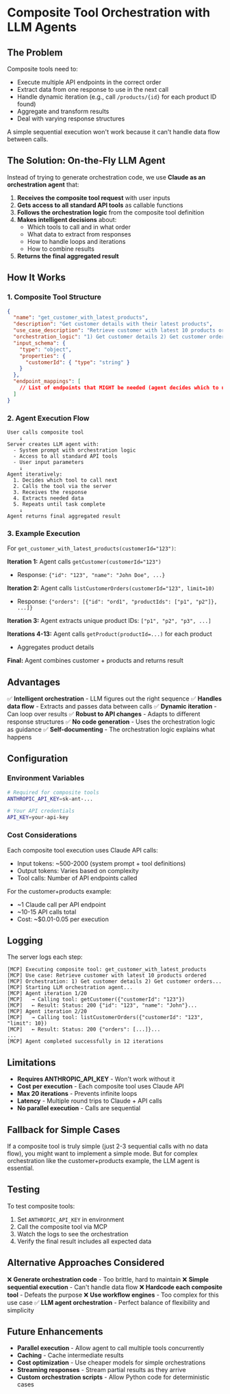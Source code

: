 # Composite Tool Orchestration with LLM Agents

## The Problem

Composite tools need to:
- Execute multiple API endpoints in the correct order
- Extract data from one response to use in the next call
- Handle dynamic iteration (e.g., call `/products/{id}` for each product ID found)
- Aggregate and transform results
- Deal with varying response structures

A simple sequential execution won't work because it can't handle data flow between calls.

## The Solution: On-the-Fly LLM Agent

Instead of trying to generate orchestration code, we use **Claude as an orchestration agent** that:

1. **Receives the composite tool request** with user inputs
2. **Gets access to all standard API tools** as callable functions
3. **Follows the orchestration logic** from the composite tool definition
4. **Makes intelligent decisions** about:
   - Which tools to call and in what order
   - What data to extract from responses
   - How to handle loops and iterations
   - How to combine results
5. **Returns the final aggregated result**

## How It Works

### 1. Composite Tool Structure

```json
{
  "name": "get_customer_with_latest_products",
  "description": "Get customer details with their latest products",
  "use_case_description": "Retrieve customer with latest 10 products ordered",
  "orchestration_logic": "1) Get customer details 2) Get customer orders 3) Extract product IDs 4) Get product details 5) Combine results",
  "input_schema": {
    "type": "object",
    "properties": {
      "customerId": { "type": "string" }
    }
  },
  "endpoint_mappings": [
    // List of endpoints that MIGHT be needed (agent decides which to use)
  ]
}
```

### 2. Agent Execution Flow

```
User calls composite tool
    ↓
Server creates LLM agent with:
  - System prompt with orchestration logic
  - Access to all standard API tools
  - User input parameters
    ↓
Agent iteratively:
  1. Decides which tool to call next
  2. Calls the tool via the server
  3. Receives the response
  4. Extracts needed data
  5. Repeats until task complete
    ↓
Agent returns final aggregated result
```

### 3. Example Execution

For `get_customer_with_latest_products(customerId="123")`:

**Iteration 1:** Agent calls `getCustomer(customerId="123")`
- Response: `{"id": "123", "name": "John Doe", ...}`

**Iteration 2:** Agent calls `listCustomerOrders(customerId="123", limit=10)`
- Response: `{"orders": [{"id": "ord1", "productIds": ["p1", "p2"]}, ...]}`

**Iteration 3:** Agent extracts unique product IDs: `["p1", "p2", "p3", ...]`

**Iterations 4-13:** Agent calls `getProduct(productId=...)` for each product
- Aggregates product details

**Final:** Agent combines customer + products and returns result

## Advantages

✅ **Intelligent orchestration** - LLM figures out the right sequence
✅ **Handles data flow** - Extracts and passes data between calls
✅ **Dynamic iteration** - Can loop over results
✅ **Robust to API changes** - Adapts to different response structures
✅ **No code generation** - Uses the orchestration logic as guidance
✅ **Self-documenting** - The orchestration logic explains what happens

## Configuration

### Environment Variables

```bash
# Required for composite tools
ANTHROPIC_API_KEY=sk-ant-...

# Your API credentials
API_KEY=your-api-key
```

### Cost Considerations

Each composite tool execution uses Claude API calls:
- Input tokens: ~500-2000 (system prompt + tool definitions)
- Output tokens: Varies based on complexity
- Tool calls: Number of API endpoints called

For the customer+products example:
- ~1 Claude call per API endpoint
- ~10-15 API calls total
- Cost: ~$0.01-0.05 per execution

## Logging

The server logs each step:

```
[MCP] Executing composite tool: get_customer_with_latest_products
[MCP] Use case: Retrieve customer with latest 10 products ordered
[MCP] Orchestration: 1) Get customer details 2) Get customer orders...
[MCP] Starting LLM orchestration agent...
[MCP] Agent iteration 1/20
[MCP]   → Calling tool: getCustomer({"customerId": "123"})
[MCP]   ← Result: Status: 200 {"id": "123", "name": "John"}...
[MCP] Agent iteration 2/20
[MCP]   → Calling tool: listCustomerOrders({"customerId": "123", "limit": 10})
[MCP]   ← Result: Status: 200 {"orders": [...]}...
...
[MCP] Agent completed successfully in 12 iterations
```

## Limitations

- **Requires ANTHROPIC_API_KEY** - Won't work without it
- **Cost per execution** - Each composite tool uses Claude API
- **Max 20 iterations** - Prevents infinite loops
- **Latency** - Multiple round trips to Claude + API calls
- **No parallel execution** - Calls are sequential

## Fallback for Simple Cases

If a composite tool is truly simple (just 2-3 sequential calls with no data flow), you might want to implement a simple mode. But for complex orchestration like the customer+products example, the LLM agent is essential.

## Testing

To test composite tools:

1. Set `ANTHROPIC_API_KEY` in environment
2. Call the composite tool via MCP
3. Watch the logs to see the orchestration
4. Verify the final result includes all expected data

## Alternative Approaches Considered

❌ **Generate orchestration code** - Too brittle, hard to maintain
❌ **Simple sequential execution** - Can't handle data flow
❌ **Hardcode each composite tool** - Defeats the purpose
❌ **Use workflow engines** - Too complex for this use case
✅ **LLM agent orchestration** - Perfect balance of flexibility and simplicity

## Future Enhancements

- **Parallel execution** - Allow agent to call multiple tools concurrently
- **Caching** - Cache intermediate results
- **Cost optimization** - Use cheaper models for simple orchestrations
- **Streaming responses** - Stream partial results as they arrive
- **Custom orchestration scripts** - Allow Python code for deterministic cases

